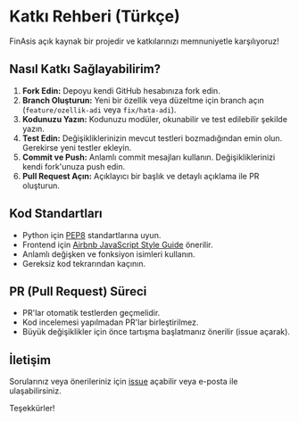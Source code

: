 # Katkı Rehberi (Türkçe)

FinAsis açık kaynak bir projedir ve katkılarınızı memnuniyetle karşılıyoruz!

## Nasıl Katkı Sağlayabilirim?

1. **Fork Edin:** Depoyu kendi GitHub hesabınıza fork edin.
2. **Branch Oluşturun:** Yeni bir özellik veya düzeltme için branch açın (`feature/ozellik-adi` veya `fix/hata-adi`).
3. **Kodunuzu Yazın:** Kodunuzu modüler, okunabilir ve test edilebilir şekilde yazın.
4. **Test Edin:** Değişikliklerinizin mevcut testleri bozmadığından emin olun. Gerekirse yeni testler ekleyin.
5. **Commit ve Push:** Anlamlı commit mesajları kullanın. Değişikliklerinizi kendi fork'unuza push edin.
6. **Pull Request Açın:** Açıklayıcı bir başlık ve detaylı açıklama ile PR oluşturun.

## Kod Standartları
- Python için [PEP8](https://peps.python.org/pep-0008/) standartlarına uyun.
- Frontend için [Airbnb JavaScript Style Guide](https://github.com/airbnb/javascript) önerilir.
- Anlamlı değişken ve fonksiyon isimleri kullanın.
- Gereksiz kod tekrarından kaçının.

## PR (Pull Request) Süreci
- PR'lar otomatik testlerden geçmelidir.
- Kod incelemesi yapılmadan PR'lar birleştirilmez.
- Büyük değişiklikler için önce tartışma başlatmanız önerilir (issue açarak).

## İletişim
Sorularınız veya önerileriniz için [issue](https://github.com/finasis/FinAsis/issues) açabilir veya e-posta ile ulaşabilirsiniz.

Teşekkürler! 